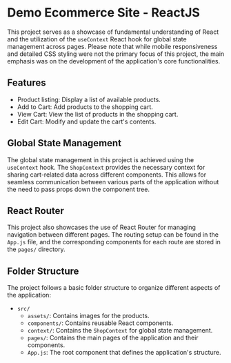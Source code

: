 # Demo Ecommerce Site - ReactJS

This project serves as a showcase of fundamental understanding of React and the utilization of the `useContext` React hook for global state management across pages. Please note that while mobile responsiveness and detailed CSS styling were not the primary focus of this project, the main emphasis was on the development of the application's core functionalities.

## Features

- Product listing: Display a list of available products.
- Add to Cart: Add products to the shopping cart.
- View Cart: View the list of products in the shopping cart.
- Edit Cart: Modify and update the cart's contents.

## Global State Management

The global state management in this project is achieved using the `useContext` hook. The `ShopContext` provides the necessary context for sharing cart-related data across different components. This allows for seamless communication between various parts of the application without the need to pass props down the component tree.

## React Router

This project also showcases the use of React Router for managing navigation between different pages. The routing setup can be found in the `App.js` file, and the corresponding components for each route are stored in the `pages/` directory.

## Folder Structure

The project follows a basic folder structure to organize different aspects of the application:

- `src/`
  - `assets/`: Contains images for the products.
  - `components/`: Contains reusable React components.
  - `context/`: Contains the `ShopContext` for global state management.
  - `pages/`: Contains the main pages of the application and their components.
  - `App.js`: The root component that defines the application's structure.
